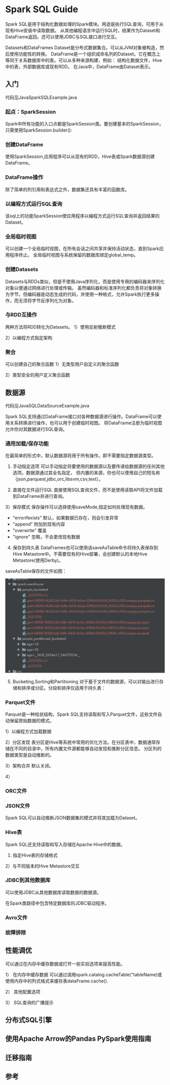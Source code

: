 # Spark SQL Guide

Spark SQL是用于结构化数据处理的Spark模块。用途是执行SQL查询，可用于从现有Hive安装中读取数据。
从其他编程语言中运行SQL时，结果作为Dataset和DataFrame返回。还可以使用JDBC与SQL接口进行交互。

Datasets和DataFrames
Dataset是分布式数据集合。可以从JVM对象被构造，然后使用功能性的转换。
DataFrame是一个组织成命名列的Dataset。它在概念上等同于关系数据库中的表。可以从多种来源构建，例如：
结构化数据文件，Hive中的表，外部数据库或现有RDD。
在Java中，DataFrame由Dataset<Row>表示。

## 入门
代码见JavaSparkSQLExample.java
### 起点：SparkSession
Spark中所有功能的入口点都是SparkSession类。要创建基本的SparkSession，只需使用SparkSession.builder():

### 创建DataFrame
使用SparkSession,应用程序可以从现有的RDD，Hive表或Spark数据源创建DataFrame。

### DataFrame操作
除了简单的列引用和表达式之外，数据集还具有丰富的函数库。

### 以编程方式运行SQL查询
该sql上的功能SparkSession使应用程序以编程方式运行SQL查询并返回结果的Dataset<Row>。

### 全局临时视图
可以创建一个全局临时视图，在所有会话之间共享并保持活动状态，直到Spark应用程序终止。
全局临时视图与系统保留的数据库绑定global_temp。

### 创建Datasets
Datasets与RDDs类似，但是不使用Java序列化，而是使用专用的编码器来序列化对象以便通过网络进行处理或传输。
虽然编码器和标准序列化都负责将对象转换为字节，但编码器是动态生成的代码，并使用一种格式，允许Spark执行更多操作，而无须将字节反序列化为对象。

### 与RDD互操作
两种方法将RDD转化为Datasets。
1）使用反射推断模式

2）以编程方式指定架构

### 聚合
可以创建自己的聚合函数
1）无类型用户自定义的聚合函数

2）类型安全的用户定义聚合函数

## 数据源
代码见JavaSQLDataSourceExample.java

Spark SQL支持通过DataFrame接口对各种数据源进行操作。DataFrame可以使用关系转换进行操作，也可以用于创建临时视图。
将DataFrame注册为临时视图允许你对其数据进行SQL查询。

### 通用加载/保存功能
在最简单的形式中，默认数据源将用于所有操作。即不需要指定数据源类型。

1) 手动指定选项
可以手动指定将要使用的数据源以及要传递给数据源的任何其他选项。数据源通过其全名指定，
但内置的来源，你也可以使用自己的短名称（json,parquest,jdbc,orc,libsvm,csv,text）。

2) 直接在文件运行SQL
直接使用SQL查询文件，而不是使用读取API将文件加载到DataFrame并进行查询。

3）保存模式
保存操作可以选择使用saveMode,指定如何处理现有数据。
* "errorifexists" 默认，如果数据已存在，则会引发异常
* "append" 附加到现有内容
* "overwrite" 覆盖
* "ignore" 忽略，不会更改现有数据

4) 保存到持久表
DataFrames也可以使用该saveAsTable命令将持久表保存到Hive Metastore中。不需要现有的Hive部署，会创建默认的本地Hive Metastore(使用Derby)。

saveAsTable保存的文件如图：

![](./picture/saveastables.png)

5) Bucketing,Sorting和Partitioning
对于基于文件的数据源，可以对输出进行存储和排序或分区。分段和排序仅适用于持久表：

### Parquet文件
Parquet是一种柱状结构，Spark SQL支持读取和写入Parquet文件，这些文件自动保留原始数据的模式。

1）以编程方式加载数据

2）分区发现
表分区是Hive等系统中常用的优化方法。在分区表中，数据通常存储在不同的目录中，所有内置文件源都能够自动发现和推断分区信息。
分区列的数据类型是自动推断的。

3）架构合并
默认关闭。

4）

### ORC文件


### JSON文件
Spark SQL可以自动推断JSON数据集的模式并将其加载为Dataset<Row>。

### Hive表
Spark SQL还支持读取和写入存储在Apache Hive中的数据。

1) 指定Hive表的存储格式

2）与不同版本的Hive Metastore交互

### JDBC到其他数据库
可以使用JDBC从其他数据库读取数据的数据源。

在Spark类路径中包含特定数据库的JDBC驱动程序。

### Avro文件

### 故障排除

## 性能调优
可以通过在内存中缓存数据或打开一些实验选项来提高性能。

1） 在内存中缓存数据
可以通过调用spark.catalog.cacheTable("tableName)或使用内存中的列式格式来缓存表dataFrame.cache().

2） 其他配置选项

3） SQL查询的广播提示


## 分布式SQL引擎

## 使用Apache Arrow的Pandas PySpark使用指南

## 迁移指南

## 参考